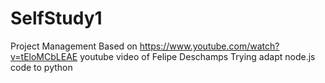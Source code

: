 # SelfStudy1
Project Management
Based on https://www.youtube.com/watch?v=tEloMCbLEAE youtube video of Felipe Deschamps
Trying adapt node.js code to python
